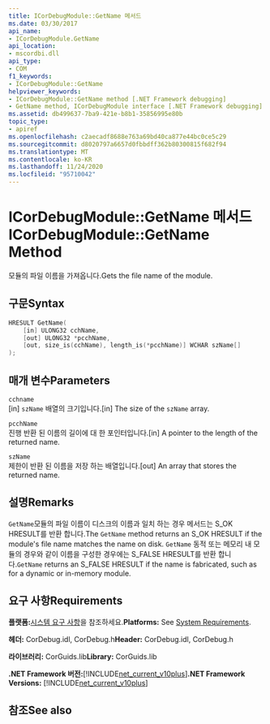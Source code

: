 ```yaml
---
title: ICorDebugModule::GetName 메서드
ms.date: 03/30/2017
api_name:
- ICorDebugModule.GetName
api_location:
- mscordbi.dll
api_type:
- COM
f1_keywords:
- ICorDebugModule::GetName
helpviewer_keywords:
- ICorDebugModule::GetName method [.NET Framework debugging]
- GetName method, ICorDebugModule interface [.NET Framework debugging]
ms.assetid: db499637-7ba9-421e-b8b1-35856995e80b
topic_type:
- apiref
ms.openlocfilehash: c2aecadf8688e763a69bd40ca877e44bc0ce5c29
ms.sourcegitcommit: d8020797a6657d0fbbdff362b80300815f682f94
ms.translationtype: MT
ms.contentlocale: ko-KR
ms.lasthandoff: 11/24/2020
ms.locfileid: "95710042"
---
```

# <a name="icordebugmodulegetname-method"></a><span data-ttu-id="f80a7-102">ICorDebugModule::GetName 메서드</span><span class="sxs-lookup"><span data-stu-id="f80a7-102">ICorDebugModule::GetName Method</span></span>

<span data-ttu-id="f80a7-103">모듈의 파일 이름을 가져옵니다.</span><span class="sxs-lookup"><span data-stu-id="f80a7-103">Gets the file name of the module.</span></span>  
  
## <a name="syntax"></a><span data-ttu-id="f80a7-104">구문</span><span class="sxs-lookup"><span data-stu-id="f80a7-104">Syntax</span></span>  
  
```cpp
HRESULT GetName(  
    [in] ULONG32 cchName,  
    [out] ULONG32 *pcchName,  
    [out, size_is(cchName), length_is(*pcchName)] WCHAR szName[]  
);  
```  
  
## <a name="parameters"></a><span data-ttu-id="f80a7-105">매개 변수</span><span class="sxs-lookup"><span data-stu-id="f80a7-105">Parameters</span></span>  

 `cchname`  
 <span data-ttu-id="f80a7-106">[in] `szName` 배열의 크기입니다.</span><span class="sxs-lookup"><span data-stu-id="f80a7-106">[in] The size of the `szName` array.</span></span>  
  
 `pcchName`  
 <span data-ttu-id="f80a7-107">진행 반환 된 이름의 길이에 대 한 포인터입니다.</span><span class="sxs-lookup"><span data-stu-id="f80a7-107">[in] A pointer to the length of the returned name.</span></span>  
  
 `szName`  
 <span data-ttu-id="f80a7-108">제한이 반환 된 이름을 저장 하는 배열입니다.</span><span class="sxs-lookup"><span data-stu-id="f80a7-108">[out] An array that stores the returned name.</span></span>  
  
## <a name="remarks"></a><span data-ttu-id="f80a7-109">설명</span><span class="sxs-lookup"><span data-stu-id="f80a7-109">Remarks</span></span>  

 <span data-ttu-id="f80a7-110">`GetName`모듈의 파일 이름이 디스크의 이름과 일치 하는 경우 메서드는 S_OK HRESULT를 반환 합니다.</span><span class="sxs-lookup"><span data-stu-id="f80a7-110">The `GetName` method returns an S_OK HRESULT if the module's file name matches the name on disk.</span></span> <span data-ttu-id="f80a7-111">`GetName` 동적 또는 메모리 내 모듈의 경우와 같이 이름을 구성한 경우에는 S_FALSE HRESULT를 반환 합니다.</span><span class="sxs-lookup"><span data-stu-id="f80a7-111">`GetName` returns an S_FALSE HRESULT if the name is fabricated, such as for a dynamic or in-memory module.</span></span>  
  
## <a name="requirements"></a><span data-ttu-id="f80a7-112">요구 사항</span><span class="sxs-lookup"><span data-stu-id="f80a7-112">Requirements</span></span>  

 <span data-ttu-id="f80a7-113">**플랫폼:**[시스템 요구 사항](../../get-started/system-requirements.md)을 참조하세요.</span><span class="sxs-lookup"><span data-stu-id="f80a7-113">**Platforms:** See [System Requirements](../../get-started/system-requirements.md).</span></span>  
  
 <span data-ttu-id="f80a7-114">**헤더:** CorDebug.idl, CorDebug.h</span><span class="sxs-lookup"><span data-stu-id="f80a7-114">**Header:** CorDebug.idl, CorDebug.h</span></span>  
  
 <span data-ttu-id="f80a7-115">**라이브러리:** CorGuids.lib</span><span class="sxs-lookup"><span data-stu-id="f80a7-115">**Library:** CorGuids.lib</span></span>  
  
 <span data-ttu-id="f80a7-116">**.NET Framework 버전:**[!INCLUDE[net_current_v10plus](../../../../includes/net-current-v10plus-md.md)]</span><span class="sxs-lookup"><span data-stu-id="f80a7-116">**.NET Framework Versions:** [!INCLUDE[net_current_v10plus](../../../../includes/net-current-v10plus-md.md)]</span></span>  
  
## <a name="see-also"></a><span data-ttu-id="f80a7-117">참조</span><span class="sxs-lookup"><span data-stu-id="f80a7-117">See also</span></span>
